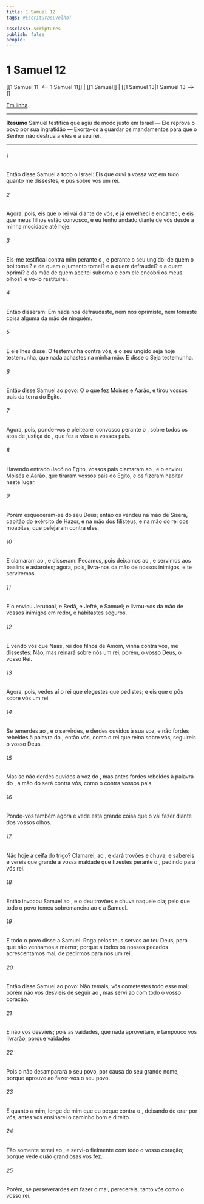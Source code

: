 ```yaml
---
title: 1 Samuel 12
tags: #Escrituras\VelhoT

cssclass: scriptures
publish: false
people:
---
```


# 1 Samuel 12
[[1 Samuel 11| <-- 1 Samuel 11]] | [[1 Samuel]] | [[1 Samuel 13|1 Samuel 13 --> ]]

[Em linha](https://churchofjesuschrist.org/study/scriptures/ot/1-sam/12?lang=por)

---
__Resumo__
Samuel testifica que agiu de modo justo em Israel — Ele reprova o povo por sua ingratidão — Exorta-os a guardar os mandamentos para que o Senhor não destrua a eles e a seu rei.

---
###### 1 
Então disse Samuel a todo o Israel: Eis que ouvi a vossa voz em tudo quanto me dissestes, e pus sobre vós um rei.

###### 2 
Agora, pois, eis que o rei vai diante de vós, e já envelheci e encaneci, e eis que meus filhos estão convosco, e eu tenho andado diante de vós desde a minha mocidade até  hoje.

###### 3 
Eis-me  testificai contra mim perante o , e perante o seu ungido: de quem o boi tomei? e de quem o jumento tomei? e a quem defraudei? e a quem oprimi? e da mão de quem aceitei suborno e com ele encobri os meus olhos? e vo-lo restituirei.

###### 4 
Então disseram: Em nada nos defraudaste, nem nos oprimiste, nem tomaste coisa alguma da mão de ninguém.

###### 5 
E ele lhes disse: O   testemunha contra vós, e o seu ungido seja hoje testemunha, que nada achastes na minha mão. E disse o  Seja testemunha.

###### 6 
Então disse Samuel ao povo: O   o que fez Moisés e Aarão, e tirou vossos pais da terra do Egito.

###### 7 
Agora, pois, ponde-vos  e pleitearei convosco perante o , sobre todos os atos de justiça do , que fez a vós e a vossos pais.

###### 8 
Havendo entrado Jacó no Egito, vossos pais clamaram ao , e o  enviou Moisés e Aarão, que tiraram vossos pais do Egito, e os fizeram habitar neste lugar.

###### 9 
Porém esqueceram-se do  seu Deus; então os vendeu na mão de Sísera, capitão do exército de Hazor, e na mão dos filisteus, e na mão do rei dos moabitas, que pelejaram contra eles.

###### 10 
E clamaram ao , e disseram: Pecamos, pois deixamos ao , e servimos aos baalins e astarotes; agora, pois, livra-nos da mão de nossos inimigos, e te serviremos.

###### 11 
E o  enviou Jerubaal, e Bedã, e Jefté, e Samuel; e livrou-vos da mão de vossos inimigos em redor, e habitastes seguros.

###### 12 
E vendo vós que Naás, rei dos filhos de Amom, vinha contra vós, me dissestes: Não, mas reinará sobre nós um rei;  porém, o  vosso Deus, o vosso Rei.

###### 13 
Agora, pois, vedes aí o rei que elegestes  que pedistes; e eis que o  pôs sobre vós um rei.

###### 14 
Se temerdes ao , e o servirdes, e derdes ouvidos à sua voz, e não fordes rebeldes à palavra do , então vós, como o rei que reina sobre vós, seguireis o  vosso Deus.

###### 15 
Mas se não derdes ouvidos à voz do , mas antes fordes rebeldes à palavra do , a mão do  será contra vós, como o  contra vossos pais.

###### 16 
Ponde-vos também agora  e vede esta grande coisa que o  vai fazer diante dos vossos olhos.

###### 17 
Não  hoje a ceifa do trigo? Clamarei,  ao , e dará trovões e chuva; e sabereis e vereis que  grande a vossa maldade que fizestes perante o , pedindo para vós  rei.

###### 18 
Então invocou Samuel ao , e o  deu trovões e chuva naquele dia; pelo que todo o povo temeu sobremaneira ao  e a Samuel.

###### 19 
E todo o povo disse a Samuel: Roga pelos teus servos ao  teu Deus, para que não venhamos a morrer; porque a todos os nossos pecados acrescentamos  mal, de pedirmos para nós um rei.

###### 20 
Então disse Samuel ao povo: Não temais; vós cometestes todo esse mal; porém não vos desvieis de seguir ao , mas servi ao  com todo o vosso coração.

###### 21 
E não vos desvieis; pois  as vaidades, que nada aproveitam, e tampouco vos livrarão, porque vaidades 

###### 22 
Pois o  não desamparará o seu povo, por causa do seu grande nome, porque aprouve ao  fazer-vos o seu povo.

###### 23 
E quanto a mim, longe de mim que eu peque contra o , deixando de orar por vós; antes vos ensinarei o caminho bom e direito.

###### 24 
Tão somente temei ao , e servi-o fielmente com todo o vosso coração; porque vede quão grandiosas  vos fez.

###### 25 
Porém, se perseverardes em fazer o mal, perecereis, tanto vós como o vosso rei.

